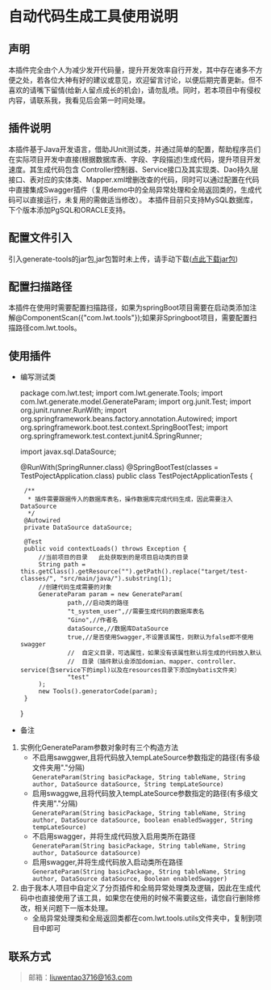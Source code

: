 #  自动代码生成工具使用说明
## 声明
   本插件完全由个人为减少发开代码量，提升开发效率自行开发，其中存在诸多不方便之处，若各位大神有好的建议或意见，欢迎留言讨论，以便后期完善更新。但不喜欢的请嘴下留情(给新人留点成长的机会)，请勿乱喷。同时，若本项目中有侵权内容，请联系我，我看见后会第一时间处理。
## 插件说明
   本插件基于Java开发语言，借助JUnit测试类，并通过简单的配置，帮助程序员们在实际项目开发中直接(根据数据库表、字段、字段描述)生成代码，提升项目开发速度。其生成代码包含
   Controller控制器、Service接口及其实现类、Dao持久层接口、表对应的实体类、Mapper.xml增删改查的代码，同时可以通过配置在代码中直接集成Swagger插件（复用demo中的全局异常处理和全局返回类的，生成代码可以直接运行，未复用的需做适当修改）。
   本插件目前只支持MySQL数据库，下个版本添加PgSQL和ORACLE支持。
## 配置文件引入
   引入generate-tools的jar包,jar包暂时未上传，请手动下载([点此下载jar包](https://www.baidu.com))
## 配置扫描路径
   本插件在使用时需要配置扫描路径，如果为springBoot项目需要在启动类添加注解@ComponentScan({"com.lwt.tools"});如果非Springboot项目，需要配置扫描路径com.lwt.tools。
## 使用插件
*  编写测试类


    package com.lwt.test;
    import com.lwt.generate.Tools;
    import com.lwt.generate.model.GenerateParam;
    import org.junit.Test;
    import org.junit.runner.RunWith;
    import org.springframework.beans.factory.annotation.Autowired;
    import org.springframework.boot.test.context.SpringBootTest;
    import org.springframework.test.context.junit4.SpringRunner;
    
    import javax.sql.DataSource;
    
    @RunWith(SpringRunner.class)
    @SpringBootTest(classes = TestPojectApplication.class)
    public class TestPojectApplicationTests {
    
        /**
         * 插件需要跟据传入的数据库表名，操作数据库完成代码生成，因此需要注入DataSource
         */
        @Autowired
        private DataSource dataSource;
    
        @Test
        public void contextLoads() throws Exception {
            //当前项目的目录   此处获取到的是项目启动类的目录
            String path = this.getClass().getResource("").getPath().replace("target/test-classes/", "src/main/java/").substring(1);
            //创建代码生成需要的对象
            GenerateParam param = new GenerateParam(
                    path,//启动类的路径
                    "t_system_user",//需要生成代码的数据库表名
                    "Gino",//作者名
                    dataSource,//数据库DataSource
                    true,//是否使用Swagger,不设置该属性，则默认为false即不使用swagger
                    //  自定义目录，可选属性，如果没有该属性默认将生成的代码放入默认
                    //  目录（插件默认会添加domian、mapper、controller、service(含service下的impl)以及在resources目录下添加mybatis文件夹）
                    "test"
            );
            new Tools().generatorCode(param);
        }
    
    }

*   备注  
1. 实例化GenerateParam参数对象时有三个构造方法 
    -   不启用sawggwer,且将代码放入tempLateSource参数指定的路径(有多级文件夹用"."分隔)  
    `GenerateParam(String basicPackage, String tableName, String author, DataSource dataSource, String tempLateSource)`  
    -   启用swaggwe,且将代码放入tempLateSource参数指定的路径(有多级文件夹用"."分隔)  
    `GenerateParam(String basicPackage, String tableName, String author, DataSource dataSource, boolean enabledSwagger, String tempLateSource)`
    -   不启用swagger，并将生成代码放入启用类所在路径
    `GenerateParam(String basicPackage, String tableName, String author, DataSource dataSource)`  
    -   启用swagger,并将生成代码放入启动类所在路径  
    `GenerateParam(String basicPackage, String tableName, String author, DataSource dataSource, Boolean enabledSwagger)`  
2.  由于我本人项目中自定义了分页插件和全局异常处理类及逻辑，因此在生成代码中也直接使用了该工具，如果您在使用的时候不需要这些，请您自行删除修改，相关问题下一版本处理。  
    -   全局异常处理类和全局返回类都在com.lwt.tools.utils文件夹中，复制到项目中即可
    
##  联系方式
>   邮箱：liuwentao3716@163.com
